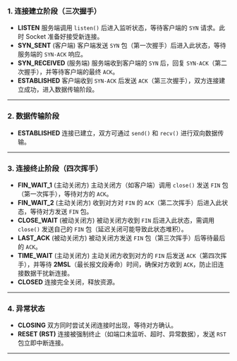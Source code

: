 ### **1. 连接建立阶段（三次握手）**

- **LISTEN**
  服务端调用 `listen()` 后进入监听状态，等待客户端的 `SYN` 请求。此时 Socket 准备好接受新连接。
- **SYN_SENT** (客户端)
  客户端发送 `SYN` 包（第一次握手）后进入此状态，等待服务端的 `SYN-ACK` 响应。
- **SYN_RECEIVED** (服务端)
  服务端收到客户端的 `SYN` 后，回复 `SYN-ACK`（第二次握手），并等待客户端的最终 `ACK`。
- **ESTABLISHED**
  客户端收到 `SYN-ACK` 后发送 `ACK`（第三次握手），双方连接建立成功，进入数据传输阶段。

------

### **2. 数据传输阶段**

- **ESTABLISHED**
  连接已建立，双方可通过 `send()` 和 `recv()` 进行双向数据传输。

------

### **3. 连接终止阶段（四次挥手）**

- **FIN_WAIT_1** (主动关闭方)
  主动关闭方（如客户端）调用 `close()` 发送 `FIN` 包（第一次挥手），等待对方的 `ACK`。
- **FIN_WAIT_2** (主动关闭方)
  收到对方对 `FIN` 的 `ACK`（第二次挥手）后进入此状态，等待对方发送 `FIN` 包。
- **CLOSE_WAIT** (被动关闭方)
  被动关闭方收到 `FIN` 后进入此状态，需调用 `close()` 发送自己的 `FIN` 包（延迟关闭可能导致此状态堆积）。
- **LAST_ACK** (被动关闭方)
  被动关闭方发送 `FIN` 包（第三次挥手）后等待最后的 `ACK`。
- **TIME_WAIT** (主动关闭方)
  主动关闭方收到对方的 `FIN` 后发送 `ACK`（第四次挥手），并等待 **2MSL**（最长报文段寿命）时间，确保对方收到 `ACK`，防止旧连接数据干扰新连接。
- **CLOSED**
  连接完全关闭，释放资源。
------
### **4. 异常状态**

- **CLOSING**
  双方同时尝试关闭连接时出现，等待对方确认。
- **RESET (RST)**
  连接被强制终止（如端口未监听、超时、异常数据），发送 `RST` 包立即中断连接。

------